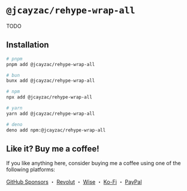 # `@jcayzac/rehype-wrap-all`

TODO

## Installation

```sh
# pnpm
pnpm add @jcayzac/rehype-wrap-all

# bun
bunx add @jcayzac/rehype-wrap-all

# npm
npx add @jcayzac/rehype-wrap-all

# yarn
yarn add @jcayzac/rehype-wrap-all

# deno
deno add npm:@jcayzac/rehype-wrap-all
```

## Like it? Buy me a coffee!

If you like anything here, consider buying me a coffee using one of the following platforms:

[GitHub Sponsors](https://github.com/sponsors/jcayzac) ・ [Revolut](https://revolut.me/julienswap) ・ [Wise](https://wise.com/pay/me/julienc375) ・ [Ko-Fi](https://ko-fi.com/jcayzac) ・ [PayPal](https://paypal.me/jcayzac)
